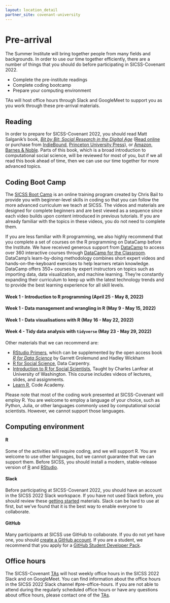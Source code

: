 ```yaml
---
layout: location_detail
partner_site: covenant-university
---
```


# Pre-arrival

The Summer Institute will bring together people from many fields and backgrounds. In order to use our time together efficiently, there are a number of things that you should do before participating in SICSS-Covenant 2022.

- Complete the pre-institute readings
- Complete coding bootcamp
- Prepare your computing environment

TAs will host office hours through Slack and GoogleMeet to support you as you work through these pre-arrival materials.

## Reading

In order to prepare for SICSS-Covenant 2022, you should read Matt Salganik’s book, *[Bit by Bit: Social Research in the Digital Age](http://www.bitbybitbook.com)* ([Read online](https://www.bitbybitbook.com/en/1st-ed/preface/) or purchase from [IndieBound](https://www.indiebound.org/book/9780691158648), [Princeton University Press](https://press.princeton.edu/books/paperback/9780691196107/bit-by-bit)), or [Amazon](https://www.amazon.com/Bit-Social-Research-Digital-Age/dp/0691158649), [Barnes & Noble](https://www.barnesandnoble.com/w/bit-by-bit-matthew-salganik/1125483924). Parts of this book, which is a broad introduction to computational social science, will be reviewed for most of you, but if we all read this book ahead of time, then we can use our time together for more advanced topics.

## Coding Boot Camp

The [SICSS Boot Camp](https://sicss.io/boot_camp) is an online training program created by Chris Bail to provide you with beginner-level skills in coding so that you can follow the more advanced curriculum we teach at SICSS. The videos and materials are designed for complete beginners and are best viewed as a sequence since each video builds upon content introduced in previous tutorials. If you are already familiar with the topics in these videos, you do not need to complete them.

If you are less familiar with R programming, we also highly recommend that you complete a set of courses on the R programming on DataCamp before the Institute. We have received generous support from <a href="https://www.datacamp.com/" target="_blank">DataCamp</a> to access over 360 interactive courses through <a href="https://datacamp.com/groups/education/" target="_blank">DataCamp for the Classroom</a>. DataCamp’s learn-by-doing methodology combines short expert videos and hands-on-the-keyboard exercises to help learners retain knowledge. DataCamp offers 350+ courses by expert instructors on topics such as importing data, data visualization, and machine learning. They’re constantly expanding their curriculum to keep up with the latest technology trends and to provide the best learning experience for all skill levels.

  #### Week 1 - Introduction to R programming (April 25 - May 8, 2022)


  #### Week 1 - Data management and wrangling in R (May 9 - May 15, 2022)

  #### Week 1 - Data visualisations with R (May 16 - May 22, 2022)

  #### Week 4 - Tidy data analysis with `tidyverse` (May 23 - May 29, 2022)


Other materials that we can recommend are:
- [RStudio Primers](https://rstudio.cloud/learn/primers), which can be supplemented by the open access book _[R for Data Science](https://r4ds.had.co.nz/)_ by Garrett Grolemund and Hadley Wickham
- [R for Social Science](https://datacarpentry.org/r-socialsci/), Data Carpentry.  
- [Introduction to R for Social Scientists](https://clanfear.github.io/CSSS508/), Taught by Charles Lanfear at University of Washington. This course includes videos of lectures, slides, and assignments.
- [Learn R](https://www.codecademy.com/learn/learn-r), Code Academy.

Please note that most of the coding work presented at SICSS-Covenant will employ R. You are welcome to employ a language of your choice, such as Python, Julia, or other languages commonly used by computational social scientists. However, we cannot support those languages.


## Computing environment

#### R

Some of the activities will require coding, and we will support R. You are welcome to use other languages, but we cannot guarantee that we can support them. Before SICSS, you should install a modern, stable-release version of [R](https://www.r-project.org/) and [RStudio](https://rstudio.com/products/rstudio/download/).


#### Slack

Before participating at SICSS-Covenant 2022, you should have an account in the SICSS 2022 Slack workspace. If you have not used Slack before, you should review these [getting started](https://slack.com/help/categories/360000049043-Getting-started) materials. Slack can be hard to use at first, but we’ve found that it is the best way to enable everyone to collaborate.

#### GitHub

Many participants at SICSS use GitHub to collaborate. If you do not yet have one, you should [create a GitHub account](https://github.com/join). If you are a student, we recommend that you apply for a [GitHub Student Developer Pack](https://education.github.com/pack).

## Office hours

The SICSS-Covenant [TAs](https://sicss.io/2022/covenant-university/people#teaching_assistants) will host weekly office hours in the SICSS 2022 Slack and on GoogleMeet. You can find information about the office hours in the SICSS 2022 Slack channel #pre-office-hours. If you are not able to attend during the regularly scheduled office hours or have any questions about office hours, please contact one of the [TAs](https://sicss.io/2022/covenant-university/people#teaching_assistants).

